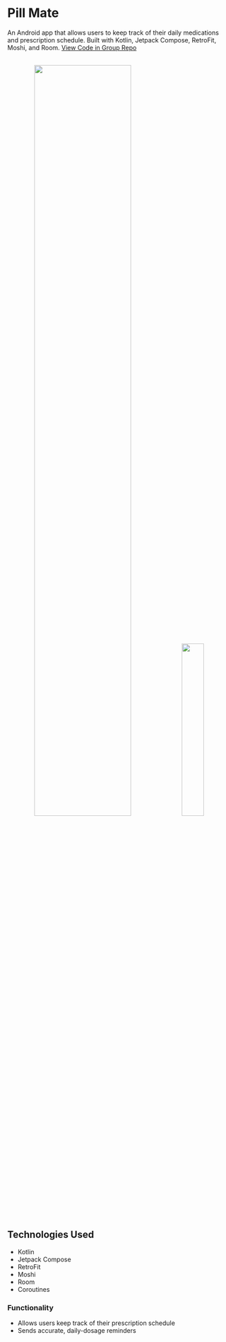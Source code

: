 # Pill Mate

An Android app that allows users to keep track of their daily medications and prescription schedule. Built with Kotlin, Jetpack Compose, RetroFit, Moshi, and Room. [View Code in Group Repo](https://github.com/joshuakellyeng/sith-happens-health-app)<br/>
<br/>

<p align="center">
<img width="66%" src="https://raw.githubusercontent.com/joshuakellyeng/pill-mate/main/pill-mate.png" >

<img width="31.6%" src="https://raw.githubusercontent.com/joshuakellyeng/pill-mate/main/Pill-Mate.gif">
</p>
<br/>

## Technologies Used

- Kotlin
- Jetpack Compose
- RetroFit
- Moshi
- Room
- Coroutines

### Functionality

- Allows users keep track of their prescription schedule
- Sends accurate, daily-dosage reminders
